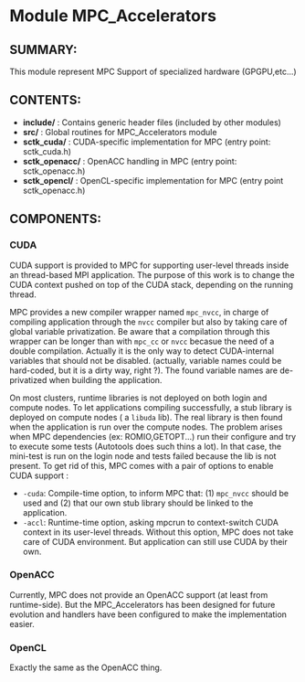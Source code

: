 Module MPC_Accelerators
======================

SUMMARY:
--------

This module represent MPC Support of specialized hardware (GPGPU,etc...)

CONTENTS:
---------
* **include/**      : Contains generic header files (included by other modules)
* **src/**          : Global routines for MPC_Accelerators module
* **sctk_cuda/**    : CUDA-specific implementation for MPC (entry point: sctk_cuda.h)
* **sctk_openacc/** : OpenACC handling in MPC (entry point: sctk_openacc.h)
* **sctk_opencl/**  : OpenCL-specific implementation for MPC (entry point sctk_openacc.h)

COMPONENTS:
-----------

### CUDA

CUDA support is provided to MPC for supporting user-level threads inside an
thread-based MPI application. The purpose of this work is to change the CUDA
context pushed on top of the CUDA stack, depending on the running thread.

MPC provides a new compiler wrapper named `mpc_nvcc`, in charge of compiling
application through the `nvcc` compiler but also by taking care of global
variable privatization. Be aware that a compilation through this wrapper can be
longer than with `mpc_cc` or `nvcc` becasue the need of a double compilation.
Actually it is the only way to detect CUDA-internal variables that should not
be disabled. (actually, variable names could be hard-coded, but it is a dirty
way, right ?). The found variable names are de-privatized when building the
application.

On most clusters, runtime libraries is not deployed on both login and compute
nodes. To let applications compiling successfully, a stub library is deployed on
compute nodes ( a `libuda` lib). The real library is then found when the
application is run over the compute nodes. The problem arises when MPC
dependencies (ex: ROMIO,GETOPT...) run their configure and try to execute some
tests (Autotools does such thins a lot). In that case, the mini-test is run on
the login node and tests failed because the lib is not present. To get rid of
this, MPC comes with a pair of options to enable CUDA support :

* `-cuda`: Compile-time option, to inform MPC that: (1) `mpc_nvcc` should be
  used and (2) that our own stub library should be linked to the application.
* `-accl`: Runtime-time option, asking mpcrun to context-switch CUDA context in
  its user-level threads. Without this option, MPC does not take care of CUDA
  environment. But application can still use CUDA by their own.

### OpenACC

Currently, MPC does not provide an OpenACC support (at least from runtime-side).
But the MPC_Accelerators has been designed for future evolution and handlers
have been configured to make the implementation easier.

### OpenCL

Exactly the same as the OpenACC thing.
